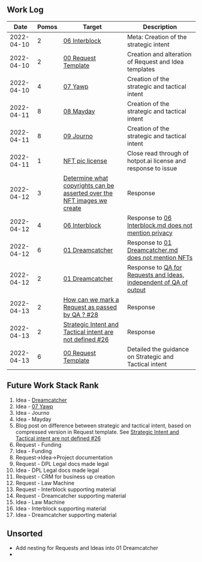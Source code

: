 ## Work Log

| Date       | Pomos | Target                                                                                                                                                | Description                                                                                                                                      |
| ---------- | ----- | ----------------------------------------------------------------------------------------------------------------------------------------------------- | ------------------------------------------------------------------------------------------------------------------------------------------------ |
| 2022-04-10 | 2     | [06 Interblock](../../Requests/06%20Interblock.md)                                                                                                    | Meta: Creation of the strategic intent                                                                                                           |
| 2022-04-10 | 2     | [00 Request Template](../../Requests/00%20Request%20Template.md)                                                                                      | Creation and alteration of Request and Idea templates                                                                                            |
| 2022-04-10 | 4     | [07 Yawp](../../Requests/07%20yawp.md)                                                                                                                | Creation of the strategic and tactical intent                                                                                                    |
| 2022-04-11 | 8     | [08 Mayday](../../Requests/08%20mayday.md)                                                                                                            | Creation of the strategic and tactical intent                                                                                                    |
| 2022-04-11 | 8     | [09 Journo](../../Requests/09%20Journo.md)                                                                                                            | Creation of the strategic and tactical intent                                                                                                    |
| 2022-04-11 | 1     | [NFT pic license](https://github.com/dreamcatcher-tech/dreamcatcher-tech.github.io/issues/18)                                                         | Close read through of hotpot.ai license and response to issue                                                                                    |
| 2022-04-12 | 3     | [Determine what copyrights can be asserted over the NFT images we create](https://github.com/dreamcatcher-tech/dreamcatcher-tech.github.io/issues/18) | Response                                                                                                                                         |
| 2022-04-12 | 4     | [06 Interblock](../../Requests/06%20Interblock.md)                                                                                                    | Response to [06 Interblock.md does not mention privacy](https://github.com/dreamcatcher-tech/dreamcatcher-tech.github.io/issues/22)              |
| 2022-04-12 | 6     | [01 Dreamcatcher](../../Requests/01%20Dreamcatcher.md)                                                                                                | Response to [01 Dreamcatcher.md does not mention NFTs](https://github.com/dreamcatcher-tech/dreamcatcher-tech.github.io/issues/21)               |
| 2022-04-12 | 2     | [01 Dreamcatcher](../../Requests/01%20Dreamcatcher.md)                                                                                                | Response to [QA for Requests and Ideas, independent of QA of output](https://github.com/dreamcatcher-tech/dreamcatcher-tech.github.io/issues/20) |
| 2022-04-13 | 2            | [How can we mark a Request as passed by QA ? #28](https://github.com/dreamcatcher-tech/dreamcatcher-tech.github.io/issues/28) | Response |
| 2022-04-13 | 2            | [Strategic Intent and Tactical intent are not defined #26](https://github.com/dreamcatcher-tech/dreamcatcher-tech.github.io/issues/26) | Response |
| 2022-04-13 | 6            | [00 Request Template](https://github.com/dreamcatcher-tech/dreamcatcher-tech.github.io/blob/master/website/nfas/Requests/00%20Request%20Template.md) | Detailed the guidance on Strategic and Tactical intent |

## Future Work Stack Rank

1. Idea - [Dreamcatcher](https://github.com/dreamcatcher-tech/dreamcatcher-tech.github.io/blob/master/website/nfas/Ideas/01%20Dreamcatcher.md)
5. Idea - [07 Yawp](https://github.com/dreamcatcher-tech/dreamcatcher-tech.github.io/blob/master/website/nfas/Ideas/07%20Yawp.md)
6. Idea - Journo
7. Idea - Mayday
8. Blog post on difference between strategic and tactical intent, based on compressed version in Request template.  See [Strategic Intent and Tactical intent are not defined #26](https://github.com/dreamcatcher-tech/dreamcatcher-tech.github.io/issues/26)
9. Request - Funding
10. Idea - Funding
11. Request->Idea->Project documentation
12. Request - DPL Legal docs made legal
13. Idea - DPL Legal docs made legal
14. Request - CRM for business up creation
15. Request - Law Machine
16. Request - Interblock supporting material
17. Request - Dreamcatcher supporting material
18. Idea - Law Machine
19. Idea - Interblock supporting material
20. Idea - Dreamcatcher supporting material

## Unsorted

- Add nesting for Requests and Ideas into 01 Dreamcatcher
-
